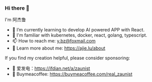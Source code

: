 ### Hi there 👋

I'm 阿杰鲁

- 🌱 I’m currently learning to develop AI powered APP with React.
- 👯 I'm familiar with kubernetes, docker, react, golang, typescript.
- 📫 How to reach me: y.bz@foxmail.com
- 📸 Learn more about me: https://ajie.lu/about

If you find my creation helpful, please consider sponsoring:

- 🥤 爱发电：https://ifdian.net/a/zaunist
- 🍮 Buymeacoffee: https://buymeacoffee.com/real_zaunist
  
<!--
**zaunist/zaunist** is a ✨ _special_ ✨ repository because its `README.md` (this file) appears on your GitHub profile.

Here are some ideas to get you started:

- 🔭 I’m currently working on ...
- 🌱 I’m currently learning ...
- 👯 I’m looking to collaborate on ...
- 🤔 I’m looking for help with ...
- 💬 Ask me about ...
- 📫 How to reach me: ...
- 😄 Pronouns: ...
- ⚡ Fun fact: ...
-->
